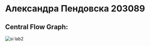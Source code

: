 # Александра Пендовска 203089

## Central Flow Graph:

![si lab2](https://github.com/aleksandrapendovska/SI_2023_lab2_203089/assets/128921508/f7ffae51-f75c-499f-bc54-4a9a49eb1245)
